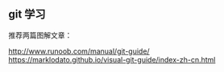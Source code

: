 ## git 学习
推荐两篇图解文章：

http://www.runoob.com/manual/git-guide/
https://marklodato.github.io/visual-git-guide/index-zh-cn.html
